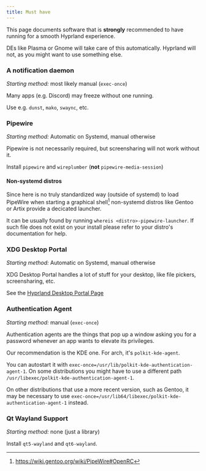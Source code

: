 ```yaml
---
title: Must have
---
```


This page documents software that is **strongly** recommended to have running
for a smooth Hyprland experience.

DEs like Plasma or Gnome will take care of this automatically. Hyprland will
not, as you might want to use something else.

### A notification daemon

_Starting method:_ most likely manual (`exec-once`)

Many apps (e.g. Discord) may freeze without one running.

Use e.g. `dunst`, `mako`, `swaync`, etc.

### Pipewire

_Starting method:_ Automatic on Systemd, manual otherwise

Pipewire is not necessarily required, but screensharing will not work without
it.

Install `pipewire` and `wireplumber` (**not** `pipewire-media-session`)

#### Non-systemd distros

Since here is no truly standardized way (outside of systemd) to load PipeWire
when starting a graphical shell[^1] non-systemd distros like Gentoo or Artix
provide a decicated launcher.

It can be usually found by running `whereis <distro>-pipewire-launcher`. If such
file does not exist on your install please refer to your distro's documentation
for help.

[^1]: https://wiki.gentoo.org/wiki/PipeWire#OpenRC

### XDG Desktop Portal

_Starting method:_ Automatic on Systemd, manual otherwise

XDG Desktop Portal handles a lot of stuff for your desktop, like file pickers,
screensharing, etc.

See the [Hyprland Desktop Portal Page](../Hyprland-desktop-portal)

### Authentication Agent

_Starting method:_ manual (`exec-once`)

Authentication agents are the things that pop up a window asking you for a
password whenever an app wants to elevate its privileges.

Our recommendation is the KDE one. For arch, it's `polkit-kde-agent`.

You can autostart it with
`exec-once=/usr/lib/polkit-kde-authentication-agent-1`. On some distributions
you might have to use a different path
`/usr/libexec/polkit-kde-authentication-agent-1`.

On other distributions that use a more recent version, such as Gentoo, it may be
necessary to use
`exec-once=/usr/lib64/libexec/polkit-kde-authentication-agent-1` instead.

### Qt Wayland Support

_Starting method:_ none (just a library)

Install `qt5-wayland` and `qt6-wayland`.
